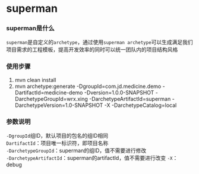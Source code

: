 # superman

### superman是什么
`superman`是自定义的`archetype`，通过使用`superman archetype`可以生成满足我们项目需求的工程模板，提高开发效率的同时可以统一团队内的项目结构风格

### 使用步骤
1. mvn clean install
2. mvn archetype:generate -DgroupId=com.jd.medicine.demo -DartifactId=medicine-demo -Dversion=1.0.0-SNAPSHOT -DarchetypeGroupId=wrx.xing -DarchetypeArtifactId=superman -DarchetypeVersion=1.0-SNAPSHOT -X -DarchetypeCatalog=local



### 参数说明 
  `-DgroupId`组ID，默认项目的包名的组ID相同  
  `DartifactId`：项目唯一标识符，即项目名称  
  `-DarchetypeGroupId`：superman的组ID，值不需要进行修改  
  `-DarchetypeArtifactId`：superman的artifactId，值不需要进行改变 
  `-X`：debug
